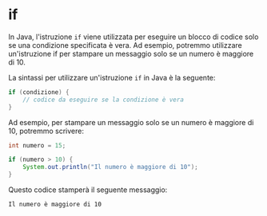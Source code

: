 # if
In Java, l'istruzione `if` viene utilizzata per eseguire un blocco di codice solo se una condizione specificata è vera. Ad esempio, potremmo utilizzare un'istruzione if per stampare un messaggio solo se un numero è maggiore di 10.

La sintassi per utilizzare un'istruzione `if` in Java è la seguente:

```java
if (condizione) {
    // codice da eseguire se la condizione è vera
}
```

Ad esempio, per stampare un messaggio solo se un numero è maggiore di 10, potremmo scrivere:

```java
int numero = 15;

if (numero > 10) {
    System.out.println("Il numero è maggiore di 10");
}
```

Questo codice stamperà il seguente messaggio:

```text
Il numero è maggiore di 10
```